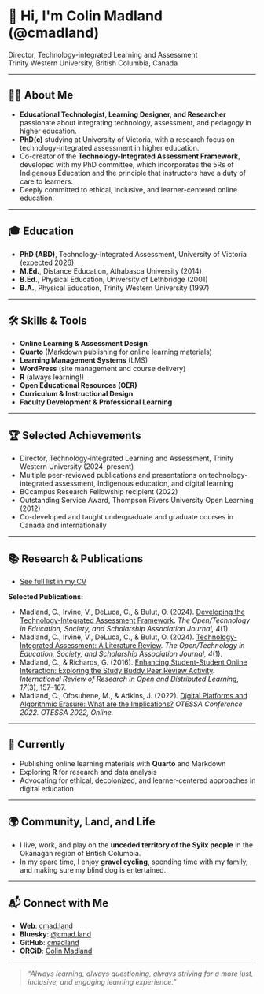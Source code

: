 # 👋 Hi, I'm Colin Madland (@cmadland)

Director, Technology-integrated Learning and Assessment  
Trinity Western University, British Columbia, Canada

---

## 👨‍💻 About Me

- **Educational Technologist, Learning Designer, and Researcher** passionate about integrating technology, assessment, and pedagogy in higher education.
- **PhD(c)** studying at University of Victoria, with a research focus on technology-integrated assessment in higher education.
- Co-creator of the **Technology-Integrated Assessment Framework**, developed with my PhD committee, which incorporates the 5Rs of Indigenous Education and the principle that instructors have a duty of care to learners.
- Deeply committed to ethical, inclusive, and learner-centered online education.

---

## 🎓 Education

- **PhD (ABD)**, Technology-Integrated Assessment, University of Victoria (expected 2026)
- **M.Ed.**, Distance Education, Athabasca University (2014)
- **B.Ed.**, Physical Education, University of Lethbridge (2001)
- **B.A.**, Physical Education, Trinity Western University (1997)

---

## 🛠️ Skills & Tools

- **Online Learning & Assessment Design**
- **Quarto** (Markdown publishing for online learning materials)
- **Learning Management Systems** (LMS)
- **WordPress** (site management and course delivery)
- **R** (always learning!)
- **Open Educational Resources (OER)**
- **Curriculum & Instructional Design**
- **Faculty Development & Professional Learning**

---

## 🏆 Selected Achievements

- Director, Technology-integrated Learning and Assessment, Trinity Western University (2024–present)
- Multiple peer-reviewed publications and presentations on technology-integrated assessment, Indigenous education, and digital learning
- BCcampus Research Fellowship recipient (2022)
- Outstanding Service Award, Thompson Rivers University Open Learning (2012)
- Co-developed and taught undergraduate and graduate courses in Canada and internationally

---

## 📚 Research & Publications

- [See full list in my CV](https://cmadland.github.io/cv)

**Selected Publications:**

- Madland, C., Irvine, V., DeLuca, C., & Bulut, O. (2024). [Developing the Technology-Integrated Assessment Framework](https://doi.org/10.18357/otessaj.2024.4.1.75). *The Open/Technology in Education, Society, and Scholarship Association Journal, 4*(1).
- Madland, C., Irvine, V., DeLuca, C., & Bulut, O. (2024). [Technology-Integrated Assessment: A Literature Review](https://doi.org/10.18357/otessaj.2024.4.1.74). *The Open/Technology in Education, Society, and Scholarship Association Journal, 4*(1).
- Madland, C., & Richards, G. (2016). [Enhancing Student-Student Online Interaction: Exploring the Study Buddy Peer Review Activity](https://doi.org/10.19173/irrodl.v17i3.2196). *International Review of Research in Open and Distributed Learning, 17*(3), 157–167.
- Madland, C., Ofosuhene, M., & Adkins, J. (2022). [Digital Platforms and Algorithmic Erasure: What are the Implications?](https://doi.org/10.18357/otessac.2022.2.1.137) *OTESSA Conference 2022. OTESSA 2022, Online.*

---

## 🌱 Currently

- Publishing online learning materials with **Quarto** and Markdown
- Exploring **R** for research and data analysis
- Advocating for ethical, decolonized, and learner-centered approaches in digital education

---

## 🌍 Community, Land, and Life

- I live, work, and play on the **unceded territory of the Syilx people** in the Okanagan region of British Columbia.
- In my spare time, I enjoy **gravel cycling**, spending time with my family, and making sure my blind dog is entertained.

---

## 📬 Connect with Me

- **Web**: [cmad.land](https://cmad.land)
- **Bluesky**: [@cmad.land](https://bsky.app/profile/cmad.land)
- **GitHub**: [cmadland](https://github.com/cmadland)
- **ORCiD**: [Colin Madland](https://orcid.org/0000-0002-1761-1903)

---

> _“Always learning, always questioning, always striving for a more just, inclusive, and engaging learning experience.”_


